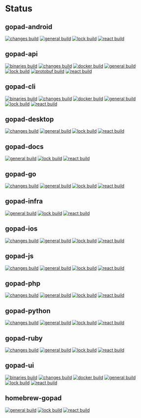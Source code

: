 # Status

## gopad-android
[![changes build](https://github.com/dockhippie/gopad-android/actions/workflows/changes.yml/badge.svg)](https://github.com/dockhippie/gopad-android/actions/workflows/changes.yml) [![general build](https://github.com/dockhippie/gopad-android/actions/workflows/general.yml/badge.svg)](https://github.com/dockhippie/gopad-android/actions/workflows/general.yml) [![lock build](https://github.com/dockhippie/gopad-android/actions/workflows/lock.yml/badge.svg)](https://github.com/dockhippie/gopad-android/actions/workflows/lock.yml) [![react build](https://github.com/dockhippie/gopad-android/actions/workflows/react.yml/badge.svg)](https://github.com/dockhippie/gopad-android/actions/workflows/react.yml)

## gopad-api
[![binaries build](https://github.com/dockhippie/gopad-api/actions/workflows/binaries.yml/badge.svg)](https://github.com/dockhippie/gopad-api/actions/workflows/binaries.yml) [![changes build](https://github.com/dockhippie/gopad-api/actions/workflows/changes.yml/badge.svg)](https://github.com/dockhippie/gopad-api/actions/workflows/changes.yml) [![docker build](https://github.com/dockhippie/gopad-api/actions/workflows/docker.yml/badge.svg)](https://github.com/dockhippie/gopad-api/actions/workflows/docker.yml) [![general build](https://github.com/dockhippie/gopad-api/actions/workflows/general.yml/badge.svg)](https://github.com/dockhippie/gopad-api/actions/workflows/general.yml) [![lock build](https://github.com/dockhippie/gopad-api/actions/workflows/lock.yml/badge.svg)](https://github.com/dockhippie/gopad-api/actions/workflows/lock.yml) [![protobuf build](https://github.com/dockhippie/gopad-api/actions/workflows/protobuf.yml/badge.svg)](https://github.com/dockhippie/gopad-api/actions/workflows/protobuf.yml) [![react build](https://github.com/dockhippie/gopad-api/actions/workflows/react.yml/badge.svg)](https://github.com/dockhippie/gopad-api/actions/workflows/react.yml)

## gopad-cli
[![binaries build](https://github.com/dockhippie/gopad-cli/actions/workflows/binaries.yml/badge.svg)](https://github.com/dockhippie/gopad-cli/actions/workflows/binaries.yml) [![changes build](https://github.com/dockhippie/gopad-cli/actions/workflows/changes.yml/badge.svg)](https://github.com/dockhippie/gopad-cli/actions/workflows/changes.yml) [![docker build](https://github.com/dockhippie/gopad-cli/actions/workflows/docker.yml/badge.svg)](https://github.com/dockhippie/gopad-cli/actions/workflows/docker.yml) [![general build](https://github.com/dockhippie/gopad-cli/actions/workflows/general.yml/badge.svg)](https://github.com/dockhippie/gopad-cli/actions/workflows/general.yml) [![lock build](https://github.com/dockhippie/gopad-cli/actions/workflows/lock.yml/badge.svg)](https://github.com/dockhippie/gopad-cli/actions/workflows/lock.yml) [![react build](https://github.com/dockhippie/gopad-cli/actions/workflows/react.yml/badge.svg)](https://github.com/dockhippie/gopad-cli/actions/workflows/react.yml)

## gopad-desktop
[![changes build](https://github.com/dockhippie/gopad-desktop/actions/workflows/changes.yml/badge.svg)](https://github.com/dockhippie/gopad-desktop/actions/workflows/changes.yml) [![general build](https://github.com/dockhippie/gopad-desktop/actions/workflows/general.yml/badge.svg)](https://github.com/dockhippie/gopad-desktop/actions/workflows/general.yml) [![lock build](https://github.com/dockhippie/gopad-desktop/actions/workflows/lock.yml/badge.svg)](https://github.com/dockhippie/gopad-desktop/actions/workflows/lock.yml) [![react build](https://github.com/dockhippie/gopad-desktop/actions/workflows/react.yml/badge.svg)](https://github.com/dockhippie/gopad-desktop/actions/workflows/react.yml)

## gopad-docs
[![general build](https://github.com/dockhippie/gopad-docs/actions/workflows/general.yml/badge.svg)](https://github.com/dockhippie/gopad-docs/actions/workflows/general.yml) [![lock build](https://github.com/dockhippie/gopad-docs/actions/workflows/lock.yml/badge.svg)](https://github.com/dockhippie/gopad-docs/actions/workflows/lock.yml) [![react build](https://github.com/dockhippie/gopad-docs/actions/workflows/react.yml/badge.svg)](https://github.com/dockhippie/gopad-docs/actions/workflows/react.yml)

## gopad-go
[![changes build](https://github.com/dockhippie/gopad-go/actions/workflows/changes.yml/badge.svg)](https://github.com/dockhippie/gopad-go/actions/workflows/changes.yml) [![general build](https://github.com/dockhippie/gopad-go/actions/workflows/general.yml/badge.svg)](https://github.com/dockhippie/gopad-go/actions/workflows/general.yml) [![lock build](https://github.com/dockhippie/gopad-go/actions/workflows/lock.yml/badge.svg)](https://github.com/dockhippie/gopad-go/actions/workflows/lock.yml) [![react build](https://github.com/dockhippie/gopad-go/actions/workflows/react.yml/badge.svg)](https://github.com/dockhippie/gopad-go/actions/workflows/react.yml)

## gopad-infra
[![general build](https://github.com/dockhippie/gopad-infra/actions/workflows/general.yml/badge.svg)](https://github.com/dockhippie/gopad-infra/actions/workflows/general.yml) [![lock build](https://github.com/dockhippie/gopad-infra/actions/workflows/lock.yml/badge.svg)](https://github.com/dockhippie/gopad-infra/actions/workflows/lock.yml) [![react build](https://github.com/dockhippie/gopad-infra/actions/workflows/react.yml/badge.svg)](https://github.com/dockhippie/gopad-infra/actions/workflows/react.yml)

## gopad-ios
[![changes build](https://github.com/dockhippie/gopad-ios/actions/workflows/changes.yml/badge.svg)](https://github.com/dockhippie/gopad-ios/actions/workflows/changes.yml) [![general build](https://github.com/dockhippie/gopad-ios/actions/workflows/general.yml/badge.svg)](https://github.com/dockhippie/gopad-ios/actions/workflows/general.yml) [![lock build](https://github.com/dockhippie/gopad-ios/actions/workflows/lock.yml/badge.svg)](https://github.com/dockhippie/gopad-ios/actions/workflows/lock.yml) [![react build](https://github.com/dockhippie/gopad-ios/actions/workflows/react.yml/badge.svg)](https://github.com/dockhippie/gopad-ios/actions/workflows/react.yml)

## gopad-js
[![changes build](https://github.com/dockhippie/gopad-js/actions/workflows/changes.yml/badge.svg)](https://github.com/dockhippie/gopad-js/actions/workflows/changes.yml) [![general build](https://github.com/dockhippie/gopad-js/actions/workflows/general.yml/badge.svg)](https://github.com/dockhippie/gopad-js/actions/workflows/general.yml) [![lock build](https://github.com/dockhippie/gopad-js/actions/workflows/lock.yml/badge.svg)](https://github.com/dockhippie/gopad-js/actions/workflows/lock.yml) [![react build](https://github.com/dockhippie/gopad-js/actions/workflows/react.yml/badge.svg)](https://github.com/dockhippie/gopad-js/actions/workflows/react.yml)

## gopad-php
[![changes build](https://github.com/dockhippie/gopad-php/actions/workflows/changes.yml/badge.svg)](https://github.com/dockhippie/gopad-php/actions/workflows/changes.yml) [![general build](https://github.com/dockhippie/gopad-php/actions/workflows/general.yml/badge.svg)](https://github.com/dockhippie/gopad-php/actions/workflows/general.yml) [![lock build](https://github.com/dockhippie/gopad-php/actions/workflows/lock.yml/badge.svg)](https://github.com/dockhippie/gopad-php/actions/workflows/lock.yml) [![react build](https://github.com/dockhippie/gopad-php/actions/workflows/react.yml/badge.svg)](https://github.com/dockhippie/gopad-php/actions/workflows/react.yml)

## gopad-python
[![changes build](https://github.com/dockhippie/gopad-python/actions/workflows/changes.yml/badge.svg)](https://github.com/dockhippie/gopad-python/actions/workflows/changes.yml) [![general build](https://github.com/dockhippie/gopad-python/actions/workflows/general.yml/badge.svg)](https://github.com/dockhippie/gopad-python/actions/workflows/general.yml) [![lock build](https://github.com/dockhippie/gopad-python/actions/workflows/lock.yml/badge.svg)](https://github.com/dockhippie/gopad-python/actions/workflows/lock.yml) [![react build](https://github.com/dockhippie/gopad-python/actions/workflows/react.yml/badge.svg)](https://github.com/dockhippie/gopad-python/actions/workflows/react.yml)

## gopad-ruby
[![changes build](https://github.com/dockhippie/gopad-ruby/actions/workflows/changes.yml/badge.svg)](https://github.com/dockhippie/gopad-ruby/actions/workflows/changes.yml) [![general build](https://github.com/dockhippie/gopad-ruby/actions/workflows/general.yml/badge.svg)](https://github.com/dockhippie/gopad-ruby/actions/workflows/general.yml) [![lock build](https://github.com/dockhippie/gopad-ruby/actions/workflows/lock.yml/badge.svg)](https://github.com/dockhippie/gopad-ruby/actions/workflows/lock.yml) [![react build](https://github.com/dockhippie/gopad-ruby/actions/workflows/react.yml/badge.svg)](https://github.com/dockhippie/gopad-ruby/actions/workflows/react.yml)

## gopad-ui
[![binaries build](https://github.com/dockhippie/gopad-ui/actions/workflows/binaries.yml/badge.svg)](https://github.com/dockhippie/gopad-ui/actions/workflows/binaries.yml) [![changes build](https://github.com/dockhippie/gopad-ui/actions/workflows/changes.yml/badge.svg)](https://github.com/dockhippie/gopad-ui/actions/workflows/changes.yml) [![docker build](https://github.com/dockhippie/gopad-ui/actions/workflows/docker.yml/badge.svg)](https://github.com/dockhippie/gopad-ui/actions/workflows/docker.yml) [![general build](https://github.com/dockhippie/gopad-ui/actions/workflows/general.yml/badge.svg)](https://github.com/dockhippie/gopad-ui/actions/workflows/general.yml) [![lock build](https://github.com/dockhippie/gopad-ui/actions/workflows/lock.yml/badge.svg)](https://github.com/dockhippie/gopad-ui/actions/workflows/lock.yml) [![react build](https://github.com/dockhippie/gopad-ui/actions/workflows/react.yml/badge.svg)](https://github.com/dockhippie/gopad-ui/actions/workflows/react.yml)

## homebrew-gopad
[![general build](https://github.com/dockhippie/homebrew-gopad/actions/workflows/general.yml/badge.svg)](https://github.com/dockhippie/homebrew-gopad/actions/workflows/general.yml) [![lock build](https://github.com/dockhippie/homebrew-gopad/actions/workflows/lock.yml/badge.svg)](https://github.com/dockhippie/homebrew-gopad/actions/workflows/lock.yml) [![react build](https://github.com/dockhippie/homebrew-gopad/actions/workflows/react.yml/badge.svg)](https://github.com/dockhippie/homebrew-gopad/actions/workflows/react.yml)
